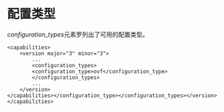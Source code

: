 # 配置类型

*configuration\_types*元素罗列出了可用的配置类型。

             
    <capabilities>
        <version major="3" minor="3">
            ...
            <configuration_types>
            <configuration_type>ovf</configuration_type>
            </configuration_types>
            ...
        </version>
    </capabilities></configuration_type></configuration_types></version></capabilities>
             
          

